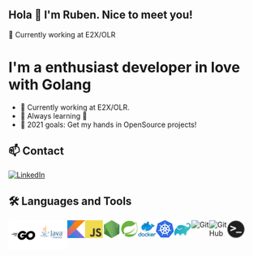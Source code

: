 ##  Hola 👋  I'm Ruben. Nice to meet you!

🏢  Currently working at E2X/OLR

<!--
**joseruben-rg/joseruben-rg** is a ✨ _special_ ✨ repository because its `README.md` (this file) appears on your GitHub profile.
-->

# I'm a enthusiast developer in love with Golang

- 🔭  Currently working at E2X/OLR.
- 🌱  Always learning :book:
- 🥅  2021 goals: Get my hands in OpenSource projects!

## 📫 Contact


[<img alt="LinkedIn" width="40" height="32" src="https://cdn.jsdelivr.net/npm/simple-icons@v3/icons/linkedin.svg" />][LinkedIn]


## 🛠 Languages and Tools


<img align="left" alt="Go" width="58" src="https://raw.githubusercontent.com/github/explore/80688e429a7d4ef2fca1e82350fe8e3517d3494d/topics/go/go.png" />
<img align="left" alt="Java" width="58" src="https://raw.githubusercontent.com/github/explore/5c058a388828bb5fde0bcafd4bc867b5bb3f26f3/topics/java/java.png" />
<img align="left" alt="Kotlin" width="35" src="https://raw.githubusercontent.com/github/explore/5c058a388828bb5fde0bcafd4bc867b5bb3f26f3/topics/kotlin/kotlin.png" />
<img align="left" alt="JavaScript" width="35" src="https://raw.githubusercontent.com/github/explore/80688e429a7d4ef2fca1e82350fe8e3517d3494d/topics/javascript/javascript.png" />
<img align="left" alt="Node" width="35" src="https://raw.githubusercontent.com/github/explore/80688e429a7d4ef2fca1e82350fe8e3517d3494d/topics/nodejs/nodejs.png" />
<img align="left" alt="Spring" height="35" src="https://raw.githubusercontent.com/github/explore/80688e429a7d4ef2fca1e82350fe8e3517d3494d/topics/spring-boot/spring-boot.png">
<img align="left" alt="Docker" width="35" src="https://raw.githubusercontent.com/github/explore/80688e429a7d4ef2fca1e82350fe8e3517d3494d/topics/docker/docker.png" />
<img align="left" alt="Kubernetes" width="35" src="https://raw.githubusercontent.com/kubernetes/kubernetes/master/logo/logo.png" />
<img align="left" alt="Gradle" height="35" src="https://raw.githubusercontent.com/github/explore/59009b1589a883459c0ae19044e3e7e3ec0c4e0a/topics/gradle/gradle.png">
<img align="left" alt="Git" width="35" src="https://www.vectorlogo.zone/logos/git-scm/git-scm-icon.svg" />
<img align="left" alt="GitHub" width="35" src="https://cdn.jsdelivr.net/npm/simple-icons@v3/icons/github.svg" />
<img align="left" alt="Terminal" width="35" src="https://raw.githubusercontent.com/github/explore/80688e429a7d4ef2fca1e82350fe8e3517d3494d/topics/terminal/terminal.png" />


[LinkedIn]: https://www.linkedin.com/in/jose-ruben-rodr%C3%ADguez-garc%C3%ADa-a121842a/
